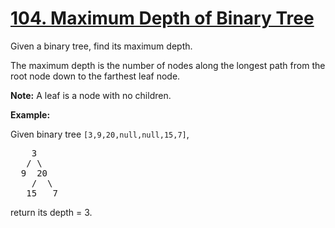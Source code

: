 <h1 class="title__20p2"><a href="/problems/maximum-depth-of-binary-tree/">104. Maximum Depth of Binary Tree</a></h1>

<div><p>Given a binary tree, find its maximum depth.</p>

<p>The maximum depth is the number of nodes along the longest path from the root node down to the farthest leaf node.</p>

<p><strong>Note:</strong>&nbsp;A leaf is a node with no children.</p>

<p><strong>Example:</strong></p>

<p>Given binary tree <code>[3,9,20,null,null,15,7]</code>,</p>

<pre>    3
   / \
  9  20
    /  \
   15   7</pre>

<p>return its depth = 3.</p>
</div>